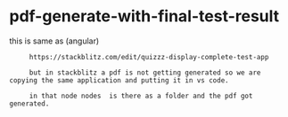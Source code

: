 # pdf-generate-with-final-test-result







this is same as 
         (angular)
         
         https://stackblitz.com/edit/quizzz-display-complete-test-app
         
         but in stackblitz a pdf is not getting generated so we are copying the same application and putting it in vs code.
         
         in that node nodes  is there as a folder and the pdf got generated.
         
         
        
